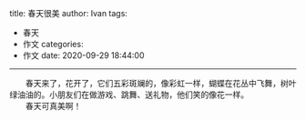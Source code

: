 title: 春天很美
author: Ivan
tags:
  - 春天
  - 作文
categories:
  - 作文
date: 2020-09-29 18:44:00
---
&emsp;&emsp;春天来了，花开了，它们五彩斑斓的，像彩虹一样，蝴蝶在花丛中飞舞，树叶绿油油的。小朋友们在做游戏、跳舞、送礼物，他们笑的像花一样。  
&emsp;&emsp;春天可真美啊！